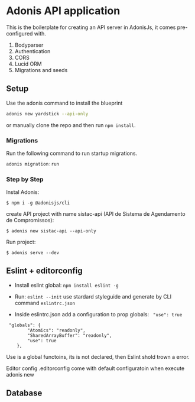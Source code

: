 # Adonis API application

This is the boilerplate for creating an API server in AdonisJs, it comes pre-configured with.

1. Bodyparser
2. Authentication
3. CORS
4. Lucid ORM
5. Migrations and seeds

## Setup

Use the adonis command to install the blueprint

```bash
adonis new yardstick --api-only
```

or manually clone the repo and then run `npm install`.


### Migrations

Run the following command to run startup migrations.

```js
adonis migration:run
```

### Step by Step

Instal Adonis:

```$ npm i -g @adonisjs/cli ```

create API project with name sistac-api (API de Sistema de Agendamento de Compromissos):

```$ adonis new sistac-api --api-only ```

Run project:

```$ adonis serve --dev ```



## Eslint + editorconfig

* Install eslint global: ```npm install eslint -g```

* Run: ```eslint --init``` use stardard styleguide and generate by CLI command `eslintrc.json`
*  Inside eslintrc.json add a configuration to prop globals: ``` "use": true```

```
 "globals": {
        "Atomics": "readonly",
        "SharedArrayBuffer": "readonly",
        "use": true
    },
```


Use is a global functoins, its is not declared, then Eslint shold trown a error.

Editor config
.editorconfig come with default configuratoin when execute adonis new

## Database



